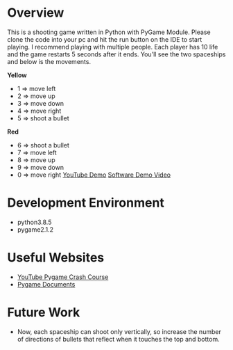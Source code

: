 # Overview

This is a shooting game written in Python with PyGame Module. 
Please clone the code into your pc and hit the run button on the IDE to start playing. I recommend playing with multiple people. 
Each player has 10 life and the game restarts 5 seconds after it ends. 
You'll see the two spaceships and below is the movements.

**Yellow**
* 1 => move left
* 2 => move up
* 3 => move down
* 4 => move right
* 5 => shoot a bullet

**Red**
* 6 => shoot a bullet
* 7 => move left
* 8 => move up
* 9 => move down
* 0 => move right
[YouTube Demo](https://youtu.be/Njuv3lc9aSc)
[Software Demo Video](http://youtube.link.goes.here)

# Development Environment
* python3.8.5
* pygame2.1.2

# Useful Websites
* [YouTube Pygame Crash Course](https://youtu.be/jO6qQDNa2UY)
* [Pygame Documents](https://www.pygame.org/docs/)

# Future Work
* Now, each spaceship can shoot only vertically, so increase the number of directions of bullets that reflect when it touches the top and bottom.